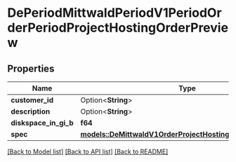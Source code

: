 # DePeriodMittwaldPeriodV1PeriodOrderPeriodProjectHostingOrderPreview

## Properties

Name | Type | Description | Notes
------------ | ------------- | ------------- | -------------
**customer_id** | Option<**String**> |  | [optional]
**description** | Option<**String**> |  | [optional]
**diskspace_in_gi_b** | **f64** |  | 
**spec** | [**models::DeMittwaldV1OrderProjectHostingOrderPreviewSpec**](de_mittwald_v1_order_ProjectHostingOrderPreview_spec.md) |  | 

[[Back to Model list]](../README.md#documentation-for-models) [[Back to API list]](../README.md#documentation-for-api-endpoints) [[Back to README]](../README.md)


